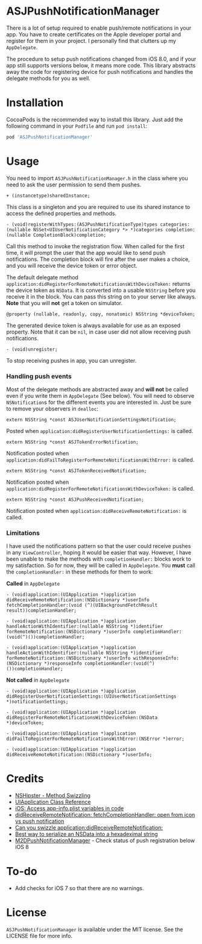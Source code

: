 # ASJPushNotificationManager

There is a lot of setup required to enable push/remote notifications in your app. You have to create certificates on the Apple developer portal and register for them in your project. I personally find that clutters up my `AppDelegate`.

The procedure to setup push notifications changed from iOS 8.0, and if your app still supports versions below, it means more code. This library abstracts away the code for registering device for push notifications and handles the delegate methods for you as well.

# Installation

CocoaPods is the recommended way to install this library. Just add the following command in your `Podfile` and run `pod install`:

```ruby
pod 'ASJPushNotificationManager'
```

# Usage

You need to import `ASJPushNotificationManager.h` in the class where you need to ask the user permission to send them pushes. 

```objc
+ (instancetype)sharedInstance;
```

This class is a singleton and you are required to use its shared instance to access the defined properties and methods.

```objc
- (void)registerWithTypes:(ASJPushNotificationType)types categories:(nullable NSSet<UIUserNotificationCategory *> *)categories completion:(nullable CompletionBlock)completion;
```

Call this method to invoke the registration flow. When called for the first time, it will prompt the user that the app would like to send push notifications. The completion block will fire after the user makes a choice, and you will receive the device token or error object.

The default delegate method `application:didRegisterForRemoteNotificationsWithDeviceToken:` returns the device token as `NSData`. It is converted into a usable `NSString` before you receive it in the block. You can pass this string on to your server like always. **Note** that you will **not** get a token on simulator.

```objc
@property (nullable, readonly, copy, nonatomic) NSString *deviceToken;
```

The generated device token is always available for use as an exposed property. Note that it can be `nil`, in case user did not allow receiving push notifications.

```objc
- (void)unregister;
```

To stop receiving pushes in app, you can unregister.

### Handling push events

Most of the delegate methods are abstracted away and **will not** be called even if you write them in `AppDelegate` (See below). You will need to observe `NSNotification`s for the different events you are interested in. Just be sure to remove your observers in `dealloc`:

```objc
extern NSString *const ASJUserNotificationSettingsNotification;
```

Posted when `application:didRegisterUserNotificationSettings:` is called.

```objc
extern NSString *const ASJTokenErrorNotification;
```

Notification posted when `application:didFailToRegisterForRemoteNotificationsWithError:` is called.

```objc
extern NSString *const ASJTokenReceivedNotification;
```

Notification posted when `application:didRegisterForRemoteNotificationsWithDeviceToken:` is called.

```objc
extern NSString *const ASJPushReceivedNotification;
```

Notification posted when `application:didReceiveRemoteNotification:` is called.

### Limitations

I have used the notifications pattern so that the user could receive pushes in any `ViewController`, hoping it would be easier that way. However, I have been unable to make the methods with `completionHandler:` blocks work to my satisfaction. So for now, they will be called in `AppDelegate`. You **must** call the `completionHandler:` in these methods for them to work:

**Called** in `AppDelegate`

```objc
- (void)application:(UIApplication *)application didReceiveRemoteNotification:(NSDictionary *)userInfo fetchCompletionHandler:(void (^)(UIBackgroundFetchResult result))completionHandler;

- (void)application:(UIApplication *)application handleActionWithIdentifier:(nullable NSString *)identifier forRemoteNotification:(NSDictionary *)userInfo completionHandler:(void(^)())completionHandler;

- (void)application:(UIApplication *)application handleActionWithIdentifier:(nullable NSString *)identifier forRemoteNotification:(NSDictionary *)userInfo withResponseInfo:(NSDictionary *)responseInfo completionHandler:(void(^)())completionHandler;
```

**Not called** in `AppDelegate`

```objc
- (void)application:(UIApplication *)application didRegisterUserNotificationSettings:(UIUserNotificationSettings *)notificationSettings;

- (void)application:(UIApplication *)application didRegisterForRemoteNotificationsWithDeviceToken:(NSData *)deviceToken;

- (void)application:(UIApplication *)application didFailToRegisterForRemoteNotificationsWithError:(NSError *)error;

- (void)application:(UIApplication *)application didReceiveRemoteNotification:(NSDictionary *)userInfo;
```

# Credits

- [NSHipster - Method Swizzling](http://nshipster.com/method-swizzling)
- [UIApplication Class Reference](https://developer.apple.com/library/ios/documentation/UIKit/Reference/UIApplication_Class/index.html#//apple_ref/occ/instm/UIApplication/unregisterForRemoteNotifications)
- [iOS: Access app-info.plist variables in code](http://stackoverflow.com/questions/9530075/ios-access-app-info-plist-variables-in-code)
- [didReceiveRemoteNotification: fetchCompletionHandler: open from icon vs push notification](http://stackoverflow.com/questions/22085234/didreceiveremotenotification-fetchcompletionhandler-open-from-icon-vs-push-not)
- [Can you swizzle application:didReceiveRemoteNotification:](http://stackoverflow.com/questions/20483159/can-you-swizzle-applicationdidreceiveremotenotification/33493541#33493541)
- [Best way to serialize an NSData into a hexadeximal string](http://stackoverflow.com/questions/1305225/best-way-to-serialize-an-nsdata-into-a-hexadeximal-string)
- [M2DPushNotificationManager](https://github.com/0x0c/M2DPushNotificationManager) - Check status of push registration below iOS 8

# To-do

- Add checks for iOS 7 so that there are no warnings.

# License

`ASJPushNotificationManager` is available under the MIT license. See the LICENSE file for more info.
